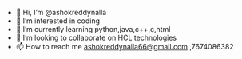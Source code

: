 - 👋 Hi, I’m @ashokreddynalla
- 👀 I’m interested in coding
- 🌱 I’m currently learning python,java,c++,c,html
- 💞️ I’m looking to collaborate on HCL technologies
- 📫 How to reach me ashokreddynalla66@gmail.com ,7674086382

<!---
ashokreddynalla/ashokreddynalla is a ✨ special ✨ repository because its `README.md` (this file) appears on your GitHub profile.
You can click the Preview link to take a look at your changes.
--->

